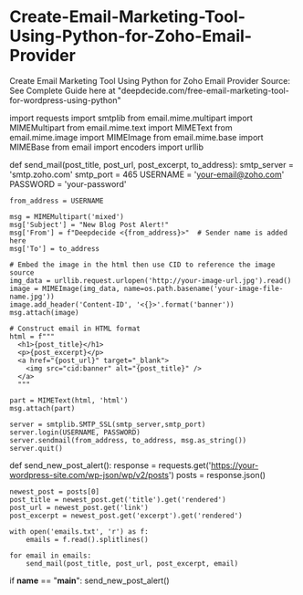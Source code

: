 # Create-Email-Marketing-Tool-Using-Python-for-Zoho-Email-Provider
Create Email Marketing Tool Using Python for Zoho Email Provider
Source: See Complete Guide here at "deepdecide.com/free-email-marketing-tool-for-wordpress-using-python"

import requests
import smtplib
from email.mime.multipart import MIMEMultipart
from email.mime.text import MIMEText
from email.mime.image import MIMEImage
from email.mime.base import MIMEBase
from email import encoders
import urllib

def send_mail(post_title, post_url, post_excerpt, to_address):
    smtp_server = 'smtp.zoho.com'
    smtp_port = 465
    USERNAME = 'your-email@zoho.com'
    PASSWORD = 'your-password'
    
    from_address = USERNAME

    msg = MIMEMultipart('mixed')
    msg['Subject'] = "New Blog Post Alert!"
    msg['From'] = f"Deepdecide <{from_address}>"  # Sender name is added here
    msg['To'] = to_address

    # Embed the image in the html then use CID to reference the image source
    img_data = urllib.request.urlopen('http://your-image-url.jpg').read()
    image = MIMEImage(img_data, name=os.path.basename('your-image-file-name.jpg'))
    image.add_header('Content-ID', '<{}>'.format('banner'))
    msg.attach(image)

    # Construct email in HTML format
    html = f"""
      <h1>{post_title}</h1>
      <p>{post_excerpt}</p>
      <a href="{post_url}" target="_blank">
        <img src="cid:banner" alt="{post_title}" />
      </a>
      """

    part = MIMEText(html, 'html')
    msg.attach(part)

    server = smtplib.SMTP_SSL(smtp_server,smtp_port)
    server.login(USERNAME, PASSWORD)
    server.sendmail(from_address, to_address, msg.as_string())
    server.quit()

def send_new_post_alert():
    response = requests.get('https://your-wordpress-site.com/wp-json/wp/v2/posts')
    posts = response.json()

    newest_post = posts[0]
    post_title = newest_post.get('title').get('rendered')
    post_url = newest_post.get('link')
    post_excerpt = newest_post.get('excerpt').get('rendered')

    with open('emails.txt', 'r') as f:
        emails = f.read().splitlines()

    for email in emails:
        send_mail(post_title, post_url, post_excerpt, email)

if __name__ == "__main__":
    send_new_post_alert()

